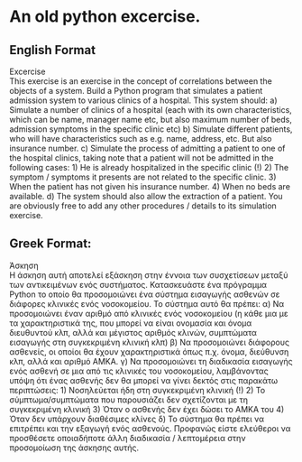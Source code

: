 <h1>An old python excercise.</h1>

<h2>English Format</h2>
Excercise</br>
This exercise is an exercise in the concept of correlations between the objects of a system.
Build a Python program that simulates a patient admission system to various
clinics of a hospital. This system should:
a) Simulate a number of clinics of a hospital (each with its own characteristics, which
can be name, manager name etc, but also maximum number of beds, admission symptoms in the specific clinic etc)
b) Simulate different patients, who will have characteristics such as e.g. name, address, etc. But also insurance number.
c) Simulate the process of admitting a patient to one of the hospital clinics, taking note that a patient will not be admitted in the following cases:
        1) He is already hospitalized in the specific clinic (!)
        2) The symptom / symptoms it presents are not related to the specific clinic.
        3) When the patient has not given his insurance number.
        4) When no beds are available.
        d) The system should also allow the extraction of a patient.
You are obviously free to add any other procedures / details to its simulation exercise. 

<h2>Greek Format:</h2>
Άσκηση</br>
Η άσκηση αυτή αποτελεί εξάσκηση στην έννοια των συσχετίσεων μεταξύ των αντικειμένων ενός συστήματος.
Κατασκευάστε ένα πρόγραμμα Python το οποίο θα προσομοιώνει ένα σύστημα εισαγωγής ασθενών σε διάφορες
κλινικές ενός νοσοκομείου. Το σύστημα αυτό θα πρέπει:
α) Να προσομοιώνει έναν αριθμό από κλινικές ενός νοσοκομείου (η κάθε μια με τα χαρακτηριστικά της, που
μπορεί να είναι ονομασία και όνομα διευθυντού κλπ, αλλά και μέγιστος αριθμός κλινών, συμπτώματα εισαγωγής
στη συγκεκριμένη κλινική κλπ)
β) Να προσομοιώνει διάφορους ασθενείς, οι οποίοι θα έχουν χαρακτηριστικά όπως π.χ. όνομα, διεύθυνση κλπ,
αλλά και αριθμό ΑΜΚΑ.
γ) Να προσομοιώνει τη διαδικασία εισαγωγής ενός ασθενή σε μια από τις κλινικές του νοσοκομείου, λαμβάνοντας
υπόψη ότι ένας ασθενής δεν θα μπορεί να γίνει δεκτός στις παρακάτω περιπτώσεις:
        1) Νοσηλεύεται ήδη στη συγκεκριμένη κλινική (!)
        2) Το σύμπτωμα/συμπτώματα που παρουσιάζει δεν σχετίζονται με τη συγκεκριμένη κλινική
        3) Όταν ο ασθενής δεν έχει δώσει το ΑΜΚΑ του
        4) Όταν δεν υπάρχουν διαθέσιμες κλίνες
        δ) Το σύστημα θα πρέπει να επιτρέπει και την εξαγωγή ενός ασθενούς.
Προφανώς είστε ελεύθεροι να προσθέσετε οποιαδήποτε άλλη διαδικασία / λεπτομέρεια στην προσομοίωση της
άσκησης αυτής.
